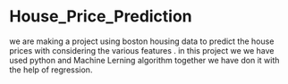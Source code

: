 # House_Price_Prediction

we are making a project using boston housing data to predict the house prices with considering the various features . in this project we we have used python and Machine Lerning algorithm together we have don it with the help of regression.
